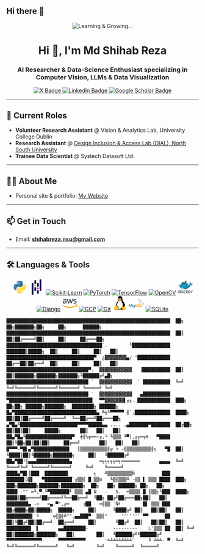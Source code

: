 ## Hi there 👋

<!-- GIF Header -->
<p align="center">
  <img src="https://user-images.githubusercontent.com/74038190/212748842-9fcbad5b-6173-4175-8a61-521f3dbb7514.gif" alt="Learning & Growing..." width="600"/>
</p>

<h1 align="center">Hi 👋, I'm <strong>Md Shihab Reza</strong></h1>
<h3 align="center">AI Researcher & Data-Science Enthusiast specializing in Computer Vision, LLMs & Data Visualization</h3>

<p align="center">
  <a href="https://x.com/shihabReza3" target="_blank">
    <img src="https://img.shields.io/badge/X-@shihabReza3-1DA1F2?style=for-the-badge&logo=twitter" alt="X Badge"/>
  </a>
  <a href="https://www.linkedin.com/in/shihabrezaadit/" target="_blank">
    <img src="https://img.shields.io/badge/LinkedIn-Md%20Shihab%20Reza-0077B5?style=for-the-badge&logo=linkedin" alt="LinkedIn Badge"/>
  </a>
  <a href="https://scholar.google.com/citations?user=7OiPbxwAAAAJ&hl=en&authuser=3" target="_blank">
    <img src="https://img.shields.io/badge/Google%20Scholar-Md%20Shihab%20Reza-4285F4?style=for-the-badge&logo=google-scholar" alt="Google Scholar Badge"/>
  </a>
</p>

---

## 💼 Current Roles

- **Volunteer Research Assistant** @ Vision & Analytics Lab, University College Dublin  
- **Research Assistant** @ [Design Inclusion & Access Lab (DIAL), North South University](https://sites.google.com/view/nsuhci/home)  
- **Trainee Data Scientist** @ Systech Datasoft Ltd.

---

## 👨‍💻 About Me

- Personal site & portfolio: [My Website](https://sites.google.com/view/shihabreza/home?authuser=1)

---

## 📫 Get in Touch

- Email: **shihabreza.nsu@gmail.com**  
---

## 🛠️ Languages & Tools

<p align="center">
  <a href="https://www.python.org"             target="_blank"><img src="https://raw.githubusercontent.com/devicons/devicon/master/icons/python/python-original.svg"       alt="Python"       width="40"/></a>
  <a href="https://pandas.pydata.org/"         target="_blank"><img src="https://raw.githubusercontent.com/devicons/devicon/master/icons/pandas/pandas-original.svg"       alt="Pandas"       width="40"/></a>
  <a href="https://scikit-learn.org/"          target="_blank"><img src="https://raw.githubusercontent.com/devicons/devicon/master/icons/scikit-learn/scikit-learn-original.svg" alt="Scikit‑Learn" width="40"/></a>
  <a href="https://pytorch.org/"               target="_blank"><img src="https://www.vectorlogo.zone/logos/pytorch/pytorch-icon.svg"                              alt="PyTorch"      width="40"/></a>
  <a href="https://www.tensorflow.org"         target="_blank"><img src="https://www.vectorlogo.zone/logos/tensorflow/tensorflow-icon.svg"                          alt="TensorFlow"   width="40"/></a>
  <a href="https://opencv.org/"                target="_blank"><img src="https://www.vectorlogo.zone/logos/opencv/opencv-icon.svg"                                  alt="OpenCV"       width="40"/></a>
  <a href="https://www.docker.com/"            target="_blank"><img src="https://raw.githubusercontent.com/devicons/devicon/master/icons/docker/docker-original-wordmark.svg" alt="Docker" width="40"/></a>
  <a href="https://www.djangoproject.com/"     target="_blank"><img src="https://cdn.worldvectorlogo.com/logos/django.svg"                                           alt="Django"       width="40"/></a>
  <a href="https://aws.amazon.com"             target="_blank"><img src="https://raw.githubusercontent.com/devicons/devicon/master/icons/amazonwebservices/amazonwebservices-original-wordmark.svg" alt="AWS"    width="40"/></a>
  <a href="https://cloud.google.com"           target="_blank"><img src="https://www.vectorlogo.zone/logos/google_cloud/google_cloud-icon.svg"                     alt="GCP"          width="40"/></a>
  <a href="https://git-scm.com/"               target="_blank"><img src="https://www.vectorlogo.zone/logos/git-scm/git-scm-icon.svg"                              alt="Git"          width="40"/></a>
  <a href="https://www.linux.org/"             target="_blank"><img src="https://raw.githubusercontent.com/devicons/devicon/master/icons/linux/linux-original.svg"      alt="Linux"        width="40"/></a>
  <a href="https://www.mysql.com/"             target="_blank"><img src="https://raw.githubusercontent.com/devicons/devicon/master/icons/mysql/mysql-original-wordmark.svg" alt="MySQL"      width="40"/></a>
  <a href="https://www.sqlite.org/"            target="_blank"><img src="https://www.vectorlogo.zone/logos/sqlite/sqlite-icon.svg"                                  alt="SQLite"       width="40"/></a>
</p> 


```
████████████████████████████████████████████████████████████  ██╗  ██╗███████╗██╗     ██╗      ██████╗
████████████████████████████████████████████████████████████  ██║  ██║██╔════╝██║     ██║     ██╔═══██╗
███████████████████████████████████`.        ╙██████████████  ███████║█████╗  ██║     ██║     ██║   ██║
████████████████████████████████▀  ¿▓▓▓▓▓▓▓▓▄/ "████████████  ██╔══██║██╔══╝  ██║     ██║     ██║   ██║
██████████████████████████████▀.  ▓▓▓▓▓▓▓▓▓▓▓▓   ▐██████████  ██║  ██║███████╗███████╗███████╗╚██████╔╝▄█╗
██████████████████████████████ `  ▓▓▓▓▓▓▓▓▓▓▓▓  ` ██████████  ╚═╝  ╚═╝╚══════╝╚══════╝╚══════╝ ╚═════╝ ╚═╝
██████████████████████████████ `  ▓▓▓▓▓▓▓▓▓▓▓▓   ▄██████████
▀██████████████████████████████▌  ▀▀▓▓▓▓▓▓▓▌╓╖. ████████████  ███╗   ██╗██╗ ██████╗███████╗  ████████╗ ██████╗
█▄▀██████████████████████████████▄ ╩╦╙▀▀▀▀▀ ╣`,█████████████  ████╗  ██║██║██╔════╝██╔════╝  ╚══██╔══╝██╔═══██╗
▄▀█▄╙█████████████████████▀▀▀▀█████▄▄ .... ,▄███████▀███████  ██╔██╗ ██║██║██║     █████╗       ██║   ██║   ██║
██▄▀█▄╙█████████████████▀  ╪╢%╦══~╓,└ ╚▒▒▒ ╙▀|,╓╓═╤H   ▀████  ██║╚██╗██║██║██║     ██╔══╝       ██║   ██║   ██║
█▀▀▀-▀█▌▄▀█████████████   ║▒▒▒▒▒▒▒▒▒▒╢╦ ╘ -╣▒▒▒▒▒▒▒▒▒╢╕   ▀█  ██║ ╚████║██║╚██████╗███████╗     ██║   ╚██████╔╝
██▄▀██└║▄▄▄████████████▄          ═╕╕╕╕╕═╕═══════       ▄▄▄▄  ╚═╝  ╚═══╝╚═╝ ╚═════╝╚══════╝     ╚═╝    ╚═════╝
████▄▀█▌║███  ████████▌         ╕   ╩▒▒▒▒▒▒▒▒▒Ñ          ███
██████▌Ö▓▌   ▀██████████`╔▒▒╣ █ ▒▒m   ╚▒╢▒▒▒╩ -╣▒ ▌ ▒▒▒ ████  ███╗   ███╗███████╗███████╗████████╗  ██╗   ██╗ ██████╗ ██╗   ██╗
████ -"" ∞╙,▀.╙▀███████╜ ▒▒▒ ▄█ Ñ   -   S.  ═▒▒▒▒ █ ║▒▒╕└███  ████╗ ████║██╔════╝██╔════╝╚══██╔══╝  ╚██╗ ██╔╝██╔═══██╗██║   ██║
████████▄ -«   ∞▄.▀",╓═     ╒██   ═╣▒▒ `Ñ╛        █▌ ▒▒▒ ███  ██╔████╔██║█████╗  █████╗     ██║      ╚████╔╝ ██║   ██║██║   ██║
█████████▌ º     ╤╣▒╣╩^",▄▄███▀  ▒▒╣"     ''''''' ▀▀     `██  ██║╚██╔╝██║██╔══╝  ██╔══╝     ██║       ╚██╔╝  ██║   ██║██║   ██║
█████████  ▌       ▄▄████████─         ---------    L'▒▒▒ ██  ██║ ╚═╝ ██║███████╗███████╗   ██║        ██║   ╚██████╔╝╚██████╔╝
▀▀▀▀▀▀▀▀▀▀▀▀▀-     ▀▀▀▀▀▀▀▀▀▀       '╧╧╧╧╧╧╧╧╧`     ╚ ╧╧╧- ▀  ╚═╝     ╚═╝╚══════╝╚══════╝   ╚═╝        ╚═╝    ╚═════╝  ╚═════╝
```
